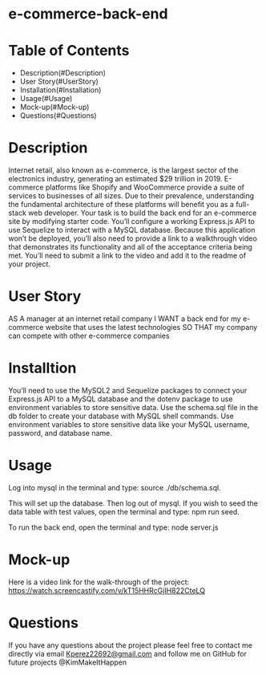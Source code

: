 # e-commerce-back-end

# Table of Contents

* Description(#Description)
* User Story(#UserStory)
* Installation(#Installation)
* Usage(#Usage)
* Mock-up(#Mock-up)
* Questions(#Questions)

# Description

Internet retail, also known as e-commerce, is the largest sector of the electronics industry, generating an estimated $29 trillion in 2019. E-commerce platforms like Shopify and WooCommerce provide a suite of services to businesses of all sizes. Due to their prevalence, understanding the fundamental architecture of these platforms will benefit you as a full-stack web developer.
Your task is to build the back end for an e-commerce site by modifying starter code. You’ll configure a working Express.js API to use Sequelize to interact with a MySQL database.
Because this application won’t be deployed, you’ll also need to provide a link to a walkthrough video that demonstrates its functionality and all of the acceptance criteria being met. You’ll need to submit a link to the video and add it to the readme of your project.

# User Story

AS A manager at an internet retail company
I WANT a back end for my e-commerce website that uses the latest technologies
SO THAT my company can compete with other e-commerce companies

# Installtion
You’ll need to use the MySQL2 and Sequelize packages to connect your Express.js API to a MySQL database and the dotenv package to use environment variables to store sensitive data.
Use the schema.sql file in the db folder to create your database with MySQL shell commands. Use environment variables to store sensitive data like your MySQL username, password, and database name.
# Usage
Log into mysql in the terminal and type: source ./db/schema.sql.

This will set up the database. Then log out of mysql. If you wish to seed the data table with test values, open the terminal and type: npm run seed.

To run the back end, open the terminal and type: node server.js
# Mock-up
Here is a video link for the walk-through of the project: https://watch.screencastify.com/v/kT15HHRcGjIH822CteLQ
# Questions
If you have any questions about the project please feel free to contact me directly via email Kperez22692@gmail.com and follow me on GitHub for future projects @KimMakeItHappen